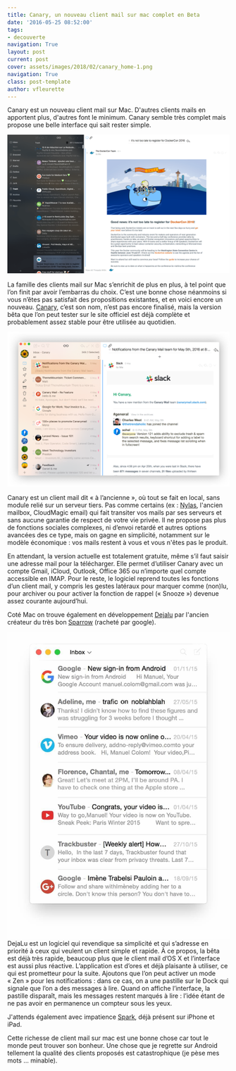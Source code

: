 ```yaml
---
title: Canary, un nouveau client mail sur mac complet en Beta
date: '2016-05-25 08:52:00'
tags:
- decouverte
navigation: True
layout: post
current: post
cover: assets/images/2018/02/canary_home-1.png
navigation: True
class: post-template
author: vfleurette
---
```


Canary est un nouveau client mail sur Mac. D'autres clients mails en apportent plus, d'autres font le minimum. Canary semble très complet mais propose une belle interface qui sait rester simple.

![Canary](/assets/images/2018/02/Canary.png)

La famille des clients mail sur Mac s’enrichit de plus en plus, à tel point que l’on finit par avoir l’embarras du choix. C’est une bonne chose néanmoins si vous n’êtes pas satisfait des propositions existantes, et en voici encore un nouveau. [Canary](http://canarymail.io/), c’est son nom, n’est pas encore finalisé, mais la version bêta que l’on peut tester sur le site officiel est déjà complète et probablement assez stable pour être utilisée au quotidien.

![canary_home](/assets/images/2018/02/canary_home.png)

Canary est un client mail dit « à l’ancienne », où tout se fait en local, sans module relié sur un serveur tiers. Pas comme certains (ex : [Nylas](https://nylas.com), l'ancien mailbox, CloudMagic email) qui fait transiter vos mails par ses serveurs et sans aucune garantie de respect de votre vie privée. Il ne propose pas plus de fonctions sociales complexes, ni d’envoi retardé et autres options avancées des ce type, mais on gagne en simplicité, notamment sur le modèle économique : vos mails restent à vous et vous n'êtes pas le produit.

En attendant, la version actuelle est totalement gratuite, même s’il faut saisir une adresse mail pour la télécharger. Elle permet d’utiliser Canary avec un compte Gmail, iCloud, Outlook, Office 365 ou n’importe quel compte accessible en IMAP. Pour le reste, le logiciel reprend toutes les fonctions d’un client mail, y compris les gestes latéraux pour marquer comme (non)lu, pour archiver ou pour activer la fonction de rappel (« Snooze ») devenue assez courante aujourd’hui.

Coté Mac on trouve également en développement [Dejalu](https://dejalu.me) par l'ancien créateur du très bon [Sparrow](https://en.wikipedia.org/wiki/Sparrow_(email_client)) (racheté par google).

![dejavu](/assets/images/2018/02/dejavu.jpg)
DejaLu est un logiciel qui revendique sa simplicité et qui s’adresse en priorité à ceux qui veulent un client simple et rapide. À ce propos, la bêta est déjà très rapide, beaucoup plus que le client mail d’OS X et l’interface est aussi plus réactive. L’application est d’ores et déjà plaisante à utiliser, ce qui est prometteur pour la suite. Ajoutons que l’on peut activer un mode « Zen » pour les notifications : dans ce cas, on a une pastille sur le Dock qui signale que l’on a des messages à lire. Quand on affiche l’interface, la pastille disparaît, mais les messages restent marqués à lire : l’idée étant de ne pas avoir en permanence un compteur sous les yeux.

J'attends également avec impatience [Spark](https://sparkmailapp.com), déjà présent sur iPhone et iPad.

Cette richesse de client mail sur mac est une bonne chose car tout le monde peut trouver son bonheur. Une chose que je regrette sur Android tellement la qualité des clients proposés est catastrophique (je pèse mes mots ... minable).